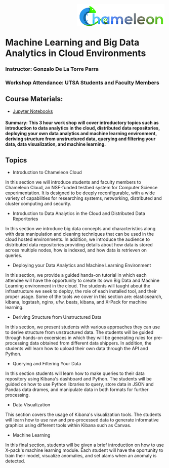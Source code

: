<img align="right" height="70" src="https://github.com/utsabigdata/ml_and_big_data_in_cloud_environmnets/blob/master/img/chameleon.jpg">


<br /><br /><br />

# Machine Learning and Big Data Analytics in Cloud Environments

### Instructor: Gonzalo De La Torre Parra

### Workshop Attendance: UTSA Students and Faculty Members

## Course Materials:
* [Jupyter Notebooks](https://github.com/utsabigdata/ml_and_big_data_in_cloud_environmnets)

#### Summary: This 3 hour work shop will cover introductory topics such as introduction to data analytics in the cloud, distributed data repositories, deploying your own data analytics and machine learning environment, deriving structure from unstructured data, querying and filtering your data, data visualization, and machine learning.

## Topics

* Introduction to Chameleon Cloud

In this section we will introduce students and faculty members to Chameleon Cloud, an NSF-funded testbed system for Computer Science experimentation. It is designed to be deeply reconfigurable, with a wide variety of capabilities for researching systems, networking, distributed and cluster computing and security. 

* Introduction to Data Analytics in the Cloud and Distributed Data Reporitories

In this section we introduce big data concepts and characteristics along with data manipulation and cleaning techniques that can be used in the cloud hosted environments. In addition, we introduce the audience to distributed data repositories providing details about how data is stored across multiple nodes, how is indexed, and how data is retrieven on queries.

* Deploying your Data Analytics and Machine Learning Environment

In this section, we provide a guided hands-on tutorial in which each attendee will have the opportunity to create its own Big Data and Machine Learning environment in the cloud. The students will taught about the infrastructure we seek to deploy, the role of each installed tool, and their proper usage. Some of the tools we cover in this section are: elasticsearch, kibana, logstash, nginx, ufw, beats, kibana, and X-Pack for machine learning. 

* Deriving Structure from Unstructured Data

In this section, we present students with various approaches they can use to derive structure from unstructured data. The students will be guided through hands-on excersices in which they will be generating rules for pre-processing data obtained from different data shippers. In addition, the students will learn how to upload their own data through the API and Python.

* Querying and Filtering Your Data

In this section students will learn how to make queries to their data repository using Kibana's dashboard and Python. The students will be guided on how to use Python libraries to query, store data in JSON and Pandas data drames, and manipulate data in both formats for further processing.

* Data Visualization

This section covers the usage of Kibana's visualization tools. The students will learn how to use raw and pre-processed data to generate informative graphics using different tools within Kibana such as Canvas.

* Machine Learning

In this final section, students will be given a brief introduction on how to use X-pack's machine learning module. Each student will have the oportunity to train their model, visualize anomalies, and set alams when an anomaly is detected.
